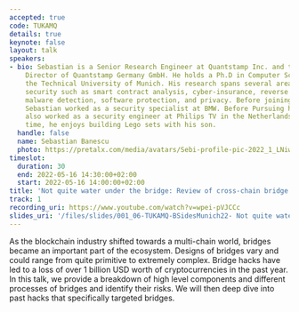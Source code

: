 ```yaml
---
accepted: true
code: TUKAMQ
details: true
keynote: false
layout: talk
speakers:
- bio: Sebastian is a Senior Research Engineer at Quantstamp Inc. and the Managing
    Director of Quantstamp Germany GmbH. He holds a Ph.D in Computer Science from
    the Technical University of Munich. His research spans several areas of computer
    security such as smart contract analysis, cyber-insurance, reverse engineering,
    malware detection, software protection, and privacy. Before joining Quantstamp,
    Sebastian worked as a security specialist at BMW. Before Pursuing his Ph.D he
    also worked as a security engineer at Philips TV in the Netherlands. In his free
    time, he enjoys building Lego sets with his son.
  handle: false
  name: Sebastian Banescu
  photo: https://pretalx.com/media/avatars/Sebi-profile-pic-2022_1_LNiwUj9.jpeg
timeslot:
  duration: 30
  end: 2022-05-16 14:30:00+02:00
  start: 2022-05-16 14:00:00+02:00
title: 'Not quite water under the bridge: Review of cross-chain bridge hacks'
track: 1
recording_uri: https://www.youtube.com/watch?v=wpei-pVJCCc
slides_uri: '/files/slides/001_06-TUKAMQ-BSidesMunich22- Not quite water under the bridge- Review of cross_chain bridge hacks.pdf'
---
```


As the blockchain industry shifted towards a multi-chain world, bridges became an important part of the ecosystem.
Designs of bridges vary and could range from quite primitive to extremely complex.
Bridge hacks have led to a loss of over 1 billion USD worth of cryptocurrencies in the past year.
In this talk, we provide a breakdown of high level components and different processes of bridges and identify their risks.
We will then deep dive into past hacks that specifically targeted bridges.